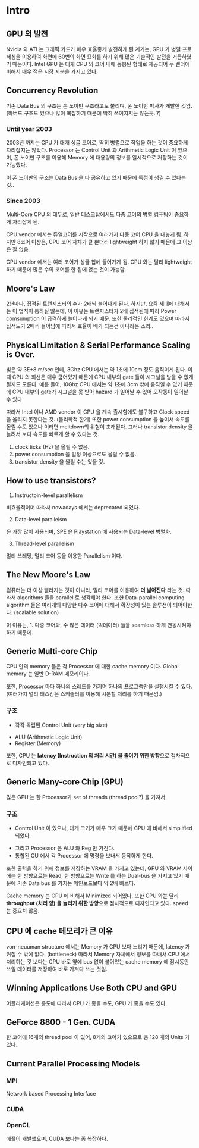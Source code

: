 # Intro

## GPU 의 발전

Nvidia 와 ATI 는 그래픽 카드가 매우 효율좋게 발전하게 된 계기는, GPU 가 병렬 프로세싱을 이용하여 화면에 60번의 화면 묘화를 하기 위해 많은 기술적인 발전을 거듭하였기 때문이다. Intel GPU 는 대개 CPU 의 코어 내에 동봉된 형태로 제공되어 두 벤더에 비해서 매우 적은 시장 지분을 가지고 있다.

## Concurrency Revolution

기존 Data Bus 의 구조는 폰 노이만 구조라고도 불리며, 폰 노이만 박사가 개발한 것임. (하버드 구조도 있으나 많이 복잡하기 때문에 딱히 쓰여지지는 않는듯..?)

### Until year 2003

2003년 까지는 CPU 가 대개 싱글 코어로, 딱히 병렬으로 작업을 하는 것이 중요하게 자리잡지는 않았다. Processor 는 Control Unit 과 Arithmetic Logic Unit 이 있으며, 폰 노이만 구조를 이용해 Memory 에 대용량의 정보를 일시적으로 저장하는 것이 가능했다.

이 폰 노이만의 구조는 Data Bus 을 다 공유하고 있기 때문에 독점이 생길 수 있다는 것..

### Since 2003

Multi-Core CPU 의 대두로, 일반 데스크탑에서도 다중 코어의 병렬 컴퓨팅이 중요하게 자리잡게 됨.

CPU vendor 에서는 듀얼코어를 시작으로 여러가지 다중 코어 CPU 을 내놓게 됨. 하지만 8코어 이상은, CPU 코어 자체가 클 뿐더러 lightweight 하지 않기 때문에 그 이상은 잘 없음. 

GPU vendor 에서는 여러 코어가 싱글 칩에 들어가게 됨. CPU 와는 달리 lightweight 하기 때문에 많은 수의 코어를 한 칩에 얹는 것이 가능함.

## Moore's Law

2년마다, 집적된 트랜지스터의 수가 2배씩 늘어나게 된다. 하지만, 요즘 세대에 대해서는 이 법칙이 통하질 않는데, 이 이유는 트랜지스터가 2배 집적됨에 따라 Power comsumption 이 급격하게 늘어나게 되기 때문. 또한 물리적인 한계도 있으며 따라서 집적도가 2배씩 늘어남에 따라서 효율이 배가 되는건 아니라는 소리..

## Physical Limitation & Serial Performance Scaling is Over.

빛은 약 3E+8 m/sec 인데, 3Ghz CPU 에서는 약 1초에 10cm 정도 움직이게 된다. 이 때 CPU 의 회선은 매우 굽어있기 때문에 CPU 내부의 gate 들이 시그널을 받을 수 없게 될지도 모른다. 예를 들어, 10Ghz CPU 에서는 약 1초에 3cm 밖에 움직일 수 없기 때문에 CPU 내부의 gate가 시그널을 못 받아 hazard 가 일어날 수 있어 오작동이 일어날 수 있다.

따라서 Intel 이나 AMD vendor 이 CPU 을 계속 출시함에도 불구하고 Clock speed 을 올리지 못한다는 것. (물리학적 한계) 또한 power consumption 을 높여서 속도를 올릴 수도 있으나 이러면 meltdown의 위험이 초래된다. 그러나 transistor density 을 늘려서 보다 속도를 빠르게 할 수 있다는 것.

1. clock ticks (Hz) 을 올릴 수 없음.
2. power consumption 을 일정 이상으로도 올릴 수 없음.
3. transistor density 을 올릴 수는 있을 것.

## How to use transistors?

1. Instructoin-level parallelism

비효율적이며 따라서 nowadays 에서는 deprecated 되었다.

2. Data-level paralleism

은 가장 많이 사용되며, SPE 은 Playstation 에 사용되는 Data-level 병렬화.

3. Thread-level parallelism

멀티 쓰레딩, 멀티 코어 등을 이용한 Parallelism 이다.

## The New Moore's Law

컴퓨터는 더 이상 빨라지는 것이 아니라, 멀티 코어를 이용하여 **더 넓어진다** 라는 것. 따라서 algorithms 들을 parallel 로 생각해야 한다. 또한 Data-parallel computing algorithm 들은 여러개의 다양한 다수 코어에 대해서 확장성이 있는 솔루션이 되어야한다. (scalable solution)

이 이유는, 1. 다중 코어와, 수 많은 데이터 (빅데이터) 들을 seamless 하게 연동시켜야 하기 때문에.

## Generic Multi-core Chip

CPU 안의 memory 들은 각 Processor 에 대한 cache memory 이다. Global memory 는 일반 D-RAM 메모리이다.

또한, Processor 마다 하나의 스레드를 가지며 하나의 프로그램만을 실행시킬 수 있다. (여러가지 멀티 태스킹은 스케줄러를 이용해 시분할 처리를 하기 때문임.)

### 구조

* 각각 독립된 Control Unit (very big size)
- ALU (Arithmetic Logic Unit)
- Register (Memory)

또한, CPU 는 **latency (Instruction 의 처리 시간) 을 줄이기 위한 방향**으로 점차적으로 디자인되고 있다.

## Generic Many-core Chip (GPU)

많은 GPU 는 한 Processor가 set of threads (thread pool?) 을 가져서, 

### 구조

* Control Unit 이 있으나, 대개 크기가 매우 크기 때문에 CPU 에 비해서 simplified 되었다.
- 그리고 Processor 은 ALU 와 Reg 만 가진다.
- 통합된 CU 에서 각 Processor 에 명령을 보내서 동작하게 한다.

또한 출력을 하기 위해 정보를 저장하는 VRAM 을 가지고 있는데, GPU 와 VRAM 사이에는 한 방향으로는 Read, 한 방향으로는 Write 를 하는 Dual-bus 을 가지고 있기 때문에 기존 Data bus 를 가지는 메인보드보다 약 2배 빠르다.

Cache memory 는 CPU 에 비해서 Minimized 되어있다. 또한 CPU 와는 달리 **throughput (처리 양) 을 늘리기 위한 방향**으로 점차적으로 디자인되고 있다. speed 는 중요치 않음.

## CPU 에 cache 메모리가 큰 이유

von-neuuman structure 에서는 Memory 가 CPU 보다 느리기 때문에, latency 가 커질 수 밖에 없다. (bottleneck) 따라서 Memory 자체에서 정보를 따내서 CPU 에서 처리하는 것 보다는 CPU 바로 옆에 bus 없이 붙어있는 cache memory 에 잠시동안 쓰일 데이터를 저장하여 바로 가져다 쓰는 것임.

## Winning Applications Use Both CPU and GPU

어플리케이션은 용도에 따라서 CPU 가 좋을 수도, GPU 가 좋을 수도 있다.

## GeForce 8800 - 1 Gen. CUDA

한 코어에 16개의 thread pool 이 있어, 8개의 코어가 있으므로 총 128 개의 Units 가 있다..

## Current Parallel Processing Models

### MPI

Network based Processing Interface

### CUDA


### OpenCL

애플이 개발했으며, CUDA 보다는 좀 복잡하다.